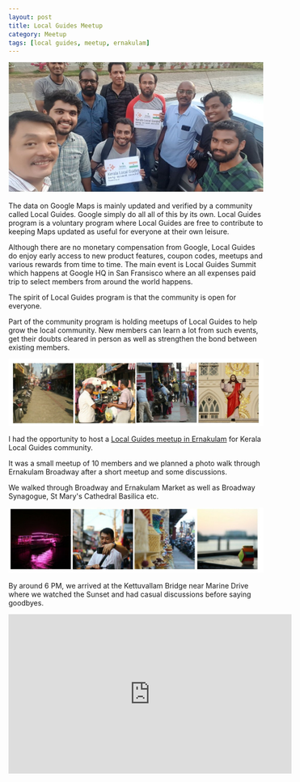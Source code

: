 ```yaml
---
layout: post
title: Local Guides Meetup
category: Meetup
tags: [local guides, meetup, ernakulam]
---
```

<div class="featured">
  <img src="/public/images/local_guides_group.jpg" alt="Local Guides at St. Mary's Church Ground. Includes Midhun Harikumar" />
</div>

The data on Google Maps is mainly updated and verified by a community called Local Guides. Google simply do all all of this by its own.
Local Guides program is a voluntary program where Local Guides are free to contribute to keeping Maps updated as useful for everyone at their own leisure. 

<!-- more -->

Although there are no monetary compensation from Google, Local Guides do enjoy early access to new product features, coupon codes, meetups and various rewards from time to time.
The main event is Local Guides Summit which happens at Google HQ in San Fransisco where an all expenses paid trip to select members from around the world happens.

The spirit of Local Guides program is that the community is open for everyone. 

Part of the community program is holding meetups of Local Guides to help grow the local community. New members can learn a lot from such events, get their doubts cleared in person as well as strengthen the bond between existing members.

![Views from GDD India 2017](/public/images/local_guides_collage_01.jpg)

I had the opportunity to host a [Local Guides meetup in Ernakulam](https://maps.google.com/localguides/meetup/ernakulam-local-guides-meetup) for Kerala Local Guides community.

It was a small meetup of 10 members and we planned a photo walk through Ernakulam Broadway after a short meetup and some discussions. 

We walked through Broadway and Ernakulam Market as well as Broadway Synagogue, St Mary's Cathedral Basilica etc.

![Views from GDD India 2017](/public/images/local_guides_collage_02.jpg)

By around 6 PM, we arrived at the Kettuvallam Bridge near Marine Drive where we watched the Sunset and had casual discussions before saying goodbyes.

<iframe width="560" height="315" src="https://www.youtube.com/embed/B32lVEkIdmg" title="YouTube video player" frameborder="0" allow="accelerometer; autoplay; clipboard-write; encrypted-media; gyroscope; picture-in-picture" allowfullscreen></iframe>